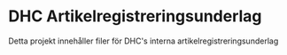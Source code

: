 # DHC Artikelregistreringsunderlag

Detta projekt innehåller filer för DHC's interna artikelregistreringsunderlag
